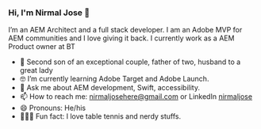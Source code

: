 <!--<img align="right" src="https://github.com/kmt901/kmt901/blob/master/kaya_illustration.PNG" alt="Illustration of Kaya speaking at a conference with coding bubbles in background" width=350px height=465px/>-->

### Hi, I'm Nirmal Jose 👋

I’m an AEM Architect and a full stack developer. I am an Adobe MVP for AEM communities and I love giving it back. I currently work as a AEM Product owner at BT

- 📱 Second son of an exceptional couple, father of two, husband to a great lady
- 🤓 I’m currently learning Adobe Target and Adobe Launch.
- 💬  Ask me about AEM development, Swift, accessibility.
- 📫  How to reach me: nirmaljosehere@gmail.com or LinkedIn [nirmaljose](https://www.linkedin.com/in/nirmaljose/)
- 😄  Pronouns: He/his
- 🚴🏽‍♀️  Fun fact: I love table tennis and nerdy stuffs. 
